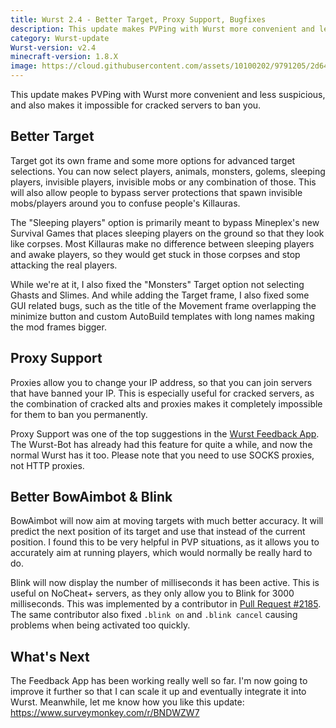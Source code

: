 ```yaml
---
title: Wurst 2.4 - Better Target, Proxy Support, Bugfixes
description: This update makes PVPing with Wurst more convenient and less suspicious, and also makes it impossible for cracked servers to ban you.
category: Wurst-update
Wurst-version: v2.4
minecraft-version: 1.8.X
image: https://cloud.githubusercontent.com/assets/10100202/9791205/2d643a02-57da-11e5-908f-5944cddf57b6.png
---
```

This update makes PVPing with Wurst more convenient and less suspicious, and also makes it impossible for cracked servers to ban you.

## Better Target
Target got its own frame and some more options for advanced target selections. You can now select players, animals, monsters, golems, sleeping players, invisible players, invisible mobs or any combination of those. This will also allow people to bypass server protections that spawn invisible mobs/players around you to confuse people's Killauras.

The "Sleeping players" option is primarily meant to bypass Mineplex's new Survival Games that places sleeping players on the ground so that they look like corpses. Most Killauras make no difference between sleeping players and awake players, so they would get stuck in those corpses and stop attacking the real players.

While we're at it, I also fixed the "Monsters" Target option not selecting Ghasts and Slimes. And while adding the Target frame, I also fixed some GUI related bugs, such as the title of the Movement frame overlapping the minimize button and custom AutoBuild templates with long names making the mod frames bigger.
<!--read more-->

## Proxy Support
Proxies allow you to change your IP address, so that you can join servers that have banned your IP. This is especially useful for cracked servers, as the combination of cracked alts and proxies makes it completely impossible for them to ban you permanently.

Proxy Support was one of the top suggestions in the [Wurst Feedback App](https://feedback.wurst-client.tk/). The Wurst-Bot has already had this feature for quite a while, and now the normal Wurst has it too. Please note that you need to use SOCKS proxies, not HTTP proxies.

## Better BowAimbot & Blink
BowAimbot will now aim at moving targets with much better accuracy. It will predict the next position of its target and use that instead of the current position. I found this to be very helpful in PVP situations, as it allows you to accurately aim at running players, which would normally be really hard to do.

Blink will now display the number of milliseconds it has been active. This is useful on NoCheat+ servers, as they only allow you to Blink for 3000 milliseconds. This was implemented by a contributor in [Pull Request #2185](https://github.com/Wurst-Imperium/Wurst-Client/pull/2185). The same contributor also fixed <code>.blink&nbsp;on</code> and <code>.blink&nbsp;cancel</code> causing problems when being activated too quickly.

## What's Next
The Feedback App has been working really well so far. I'm now going to improve it further so that I can scale it up and eventually integrate it into Wurst. Meanwhile, let me know how you like this update: <a target="_blank" href="https://www.surveymonkey.com/r/BNDWZW7">https://www.surveymonkey.com/r/BNDWZW7</a>
